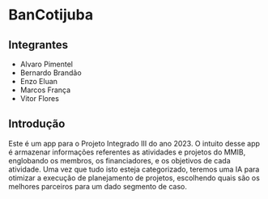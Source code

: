 <h1>BanCotijuba</h1>
<h2>Integrantes</h2>
 <ul>
  <li>Alvaro Pimentel</li>
  <li>Bernardo Brandão</li>
  <li>Enzo Eluan</li>
  <li>Marcos França</li>
  <li>Vitor Flores</li>
 </ul>
<h2>Introdução</h2>
Este é um app para o Projeto Integrado III do ano 2023.
O intuito desse app é armazenar informações referentes as atividades e projetos do MMIB, englobando os membros, os financiadores, e os objetivos de cada atividade. Uma vez que tudo isto esteja categorizado, teremos uma IA para otimizar a execução de planejamento de projetos, escolhendo quais são os melhores parceiros para um dado segmento de caso.

